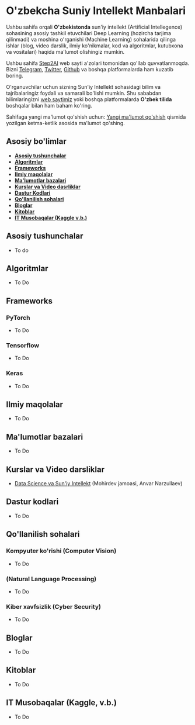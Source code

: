 # O'zbekcha Suniy Intellekt Manbalari
Ushbu sahifa orqali **O'zbekistonda** sun'iy intellekt (Artificial Intellegence) sohasining asosiy tashkil etuvchilari Deep Learning (hozircha tarjima qilinmadi) va moshina o'rganishi (Machine Learning) sohalarida qilinga ishlar (blog, video darslik, ilmiy ko'nikmalar, kod va algoritmlar, kutubxona va vositalari) haqida ma'lumot olishingiz mumkin.


Ushbu sahifa [Step2AI](https://step2ai.com/) web sayti a'zolari tomonidan qo'llab quvvatlanmoqda. Bizni [Telegram](https://t.me/step2ai), [Twitter](https://twitter.com/step2aiofficial), [Github](https://github.com/Step2AI) va boshqa platformalarda ham kuzatib boring. 

O'rganuvchilar uchun sizning Sun'iy Intellekt sohasidagi bilim va tajribalaringiz foydali va samarali bo'lishi mumkin. Shu sababdan bilimlaringizni [web saytimiz](https://step2ai.com/) yoki boshqa platformalarda **O'zbek tilida** boshqalar bilan ham baham ko'ring.


Sahifaga yangi ma'lumot qo'shish uchun: [Yangi ma'lumot qo'shish](https://github.com/Step2AI/Uzbekcha-Suniy-Intellekt-manbalari/blob/main/contributing.md) qismida yozilgan ketma-ketlik asosida ma'lumot qo'shing.


## Asosiy bo'limlar

* **[Asosiy tushunchalar](#asosiy-tushunchalar)**
* **[Algoritmlar](#algoritmlar)**
* **[Frameworks](#frameworks)**
* **[Ilmiy maqolalar](#ilmiy-maqolalar)**
* **[Ma'lumotlar bazalari](#malumotlar-bazalari)**
* **[Kurslar va Video dasrliklar](#kurslar-va-video-darsliklar)**
* **[Dastur Kodlari](#dastur-kodlari)**
* **[Qo'llanilish sohalari](#qollanilish-sohalari)**
* **[Bloglar](#bloglar)**
* **[Kitoblar](#kitoblar)**
* **[IT Musobaqalar (Kaggle v.b.)](#it-musobaqalar)**

## Asosiy tushunchalar
* To do 

## Algoritmlar
* To Do

## Frameworks
### PyTorch
* To Do

### Tensorflow
* To Do

### Keras
* To Do

## Ilmiy maqolalar
* To Do

## Ma'lumotlar bazalari
* To Do

## Kurslar va Video darsliklar
* [Data Science va Sun'iy Intellekt](https://praktikum.mohirdev.uz/data-science-va-suniy-intellekt) (Mohirdev jamoasi, Anvar Narzullaev)

## Dastur kodlari
* To Do

## Qo'llanilish sohalari
### Kompyuter ko'rishi (Computer Vision)
* To Do


###  (Natural Language Processing)
* To Do


### Kiber xavfsizlik (Cyber Security)
* To Do

## Bloglar
* To Do

## Kitoblar
* To Do

## IT Musobaqalar (Kaggle, v.b.)
* To Do

